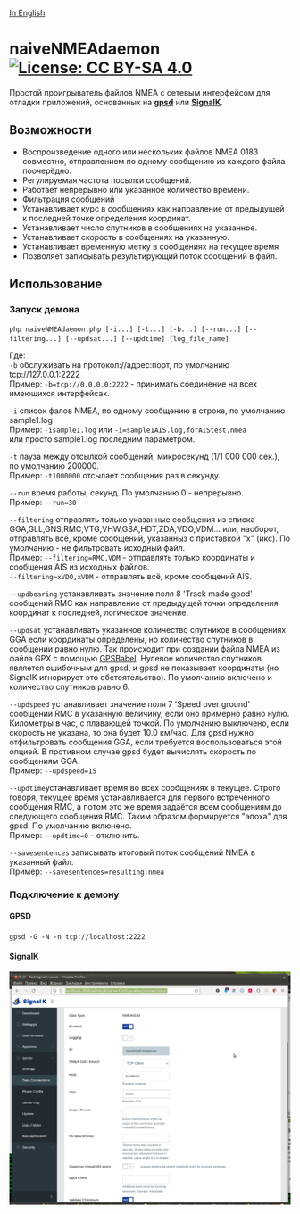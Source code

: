 [In English](https://github.com/VladimirKalachikhin/naiveNMEAdaemon/blob/master/README.md)
# naiveNMEAdaemon [![License: CC BY-SA 4.0](https://img.shields.io/badge/License-CC%20BY--SA%204.0-lightgrey.svg)](https://creativecommons.org/licenses/by-sa/4.0/)

Простой проигрыватель файлов NMEA с сетевым интерфейсом для отладки приложений, основанных на **[gpsd](https://gpsd.io/)**  или **[SignalK](https://signalk.org/)**.

## Возможности
* Воспроизведение одного или нескольких файлов NMEA 0183 совместно, отправлением по одному сообщению из каждого файла поочерёдно.
* Регулируемая частота посылки сообщений.
* Работает непрерывно или указанное количество времени.
* Фильтрация сообщений
* Устанавливает курс в сообщениях как направление от предыдущей к последней точке определения координат.
* Устанавливает число спутников в сообщениях на указанное.
* Устанавливает скорость в сообщениях на указанную.
* Устанавливает временную метку в сообщениях на текущее время
* Позволяет записывать результирующий поток сообщений в файл.

## Использование
### Запуск демона
`php naiveNMEAdaemon.php [-i...] [-t...] [-b...] [--run...] [--filtering...] [--updsat...] [--updtime] [log_file_name]`  

Где:  
`-b` обслуживать на протокол://адрес:порт, по умолчанию tcp://127.0.0.1:2222  
Пример: `-b=tcp://0.0.0.0:2222` - принимать соединение на всех имеющихся интерфейсах.  

`-i` список фалов NMEA, по одному сообщению в строке, по умолчанию sample1.log  
Пример: `-isample1.log` или `-i=sample1AIS.log,forAIStest.nmea`   
или просто sample1.log последним параметром.

`-t` пауза между отсылкой сообщений, микросекунд (1/1 000 000 сек.), по умолчанию 200000.  
Пример: `-t1000000` отсылает сообщения раз в секунду.  

`--run` время работы, секунд. По умолчанию 0 - непрерывно.  
Пример: `--run=30`  

`--filtering` отправлять только указанные сообщения из списка GGA,GLL,GNS,RMC,VTG,VHW,GSA,HDT,ZDA,VDO,VDM... или, наоборот, отправлять всё, кроме сообщений, указанныз с приставкой "x" (икс). По умолчанию - не фильтровать исходный файл.  
Пример: `--filtering=RMC,VDM` - отправлять только координаты и сообщения AIS из исходных файлов.  
`--filtering=xVDO,xVDM` - отправлять всё, кроме сообщений AIS.

`--updbearing` устанавливать значение поля 8 'Track made good' сообщений RMC как направление от предыдущей точки определения координат к последней, логическое значение.  

`--updsat` устанавливать указанное количество спутников в сообщениях GGA если координаты определены, но количество спутников в сообщении равно нулю. Так происходит при создании файла NMEA из файла GPX с помощью [GPSBabel](https://www.gpsbabel.org/). Нулевое количество спутников является ошибочным для gpsd, и gpsd не показывает координаты (но SignalK игнорирует это обстоятельство). По умолчанию включено и количество спутников равно 6.  

`--updspeed` устанавливает значение поля 7 'Speed over ground' сообщений RMC в указанную величину, если оно примерно равно нулю. Километры в час, с плавающей точкой. По умолчанию выключено, если скорость не указана, то она будет 10.0 км/час. Для gpsd нужно отфильтровать сообщения GGA, если требуется воспользоваться этой опцией. В противном случае gpsd будет вычислять скорость по сообщениям GGA.   
Пример: `--updspeed=15` 

`--updtime`устанавливает время во всех сообщениях в текущее. Строго говоря, текущее время устанавливается для первого встреченного сообщения RMC, а потом это же время задаётся всем сообщениям до следующего сообщения RMC. Таким образом формируется "эпоха" для gpsd. По умолчанию включено.  
Пример: `--updtime=0` - отключить.

`--savesentences` записывать итоговый поток сообщений NMEA в указанный файл.  
Пример: `--savesentences=resulting.nmea`  

### Подключение к демону
#### GPSD
`gpsd -G -N -n tcp://localhost:2222`  

#### SignalK
![SignalK Data Connections settings](screenshots/s1.png)